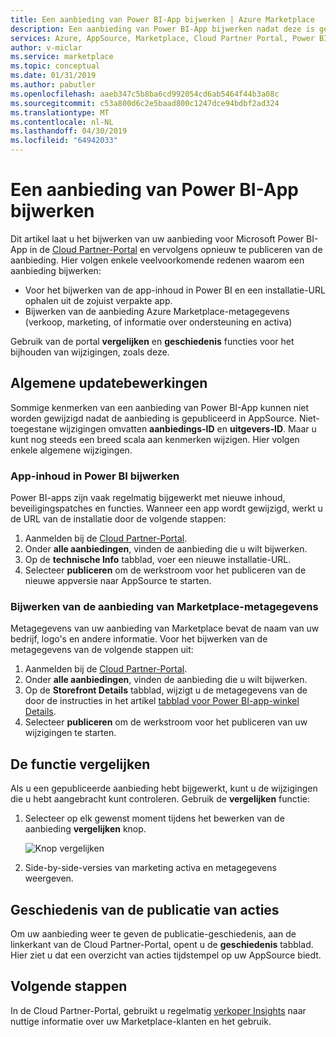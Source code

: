 ```yaml
---
title: Een aanbieding van Power BI-App bijwerken | Azure Marketplace
description: Een aanbieding van Power BI-App bijwerken nadat deze is gepubliceerd op de Microsoft AppSource-Marketplace.
services: Azure, AppSource, Marketplace, Cloud Partner Portal, Power BI
author: v-miclar
ms.service: marketplace
ms.topic: conceptual
ms.date: 01/31/2019
ms.author: pabutler
ms.openlocfilehash: aaeb347c5b8ba6cd992054cd6ab5464f44b3a08c
ms.sourcegitcommit: c53a800d6c2e5baad800c1247dce94bdbf2ad324
ms.translationtype: MT
ms.contentlocale: nl-NL
ms.lasthandoff: 04/30/2019
ms.locfileid: "64942033"
---
```

# <a name="update-a-power-bi-app-offer"></a>Een aanbieding van Power BI-App bijwerken

Dit artikel laat u het bijwerken van uw aanbieding voor Microsoft Power BI-App in de [Cloud Partner-Portal](https://cloudpartner.azure.com/) en vervolgens opnieuw te publiceren van de aanbieding. Hier volgen enkele veelvoorkomende redenen waarom een aanbieding bijwerken:

- Voor het bijwerken van de app-inhoud in Power BI en een installatie-URL ophalen uit de zojuist verpakte app.
- Bijwerken van de aanbieding Azure Marketplace-metagegevens (verkoop, marketing, of informatie over ondersteuning en activa)
 
Gebruik van de portal **vergelijken** en **geschiedenis** functies voor het bijhouden van wijzigingen, zoals deze.

## <a name="common-update-operations"></a>Algemene updatebewerkingen

Sommige kenmerken van een aanbieding van Power BI-App kunnen niet worden gewijzigd nadat de aanbieding is gepubliceerd in AppSource. Niet-toegestane wijzigingen omvatten **aanbiedings-ID** en **uitgevers-ID**. Maar u kunt nog steeds een breed scala aan kenmerken wijzigen. Hier volgen enkele algemene wijzigingen.

### <a name="update-app-content-in-power-bi"></a>App-inhoud in Power BI bijwerken

Power BI-apps zijn vaak regelmatig bijgewerkt met nieuwe inhoud, beveiligingspatches en functies. Wanneer een app wordt gewijzigd, werkt u de URL van de installatie door de volgende stappen:

1.  Aanmelden bij de [Cloud Partner-Portal](https://cloudpartner.azure.com/).
2.  Onder **alle aanbiedingen**, vinden de aanbieding die u wilt bijwerken.
3.  Op de **technische Info** tabblad, voer een nieuwe installatie-URL.
4.  Selecteer **publiceren** om de werkstroom voor het publiceren van de nieuwe appversie naar AppSource te starten.


### <a name="update-the-offers-marketplace-metadata"></a>Bijwerken van de aanbieding van Marketplace-metagegevens

Metagegevens van uw aanbieding van Marketplace bevat de naam van uw bedrijf, logo's en andere informatie. Voor het bijwerken van de metagegevens van de volgende stappen uit:

1.  Aanmelden bij de [Cloud Partner-Portal](https://cloudpartner.azure.com/).
2.  Onder **alle aanbiedingen**, vinden de aanbieding die u wilt bijwerken.
3.  Op de **Storefront Details** tabblad, wijzigt u de metagegevens van de door de instructies in het artikel [tabblad voor Power BI-app-winkel Details](./cpp-storefront-details-tab.md).
4.  Selecteer **publiceren** om de werkstroom voor het publiceren van uw wijzigingen te starten.


## <a name="the-compare-feature"></a>De functie vergelijken

Als u een gepubliceerde aanbieding hebt bijgewerkt, kunt u de wijzigingen die u hebt aangebracht kunt controleren. Gebruik de **vergelijken** functie:

1.  Selecteer op elk gewenst moment tijdens het bewerken van de aanbieding **vergelijken** knop.

    ![Knop vergelijken](./media/compare-feature-button.png)

2.  Side-by-side-versies van marketing activa en metagegevens weergeven.


## <a name="history-of-publishing-actions"></a>Geschiedenis van de publicatie van acties

Om uw aanbieding weer te geven de publicatie-geschiedenis, aan de linkerkant van de Cloud Partner-Portal, opent u de **geschiedenis** tabblad. Hier ziet u dat een overzicht van acties tijdstempel op uw AppSource biedt.

## <a name="next-steps"></a>Volgende stappen

In de Cloud Partner-Portal, gebruikt u regelmatig [verkoper Insights](../../cloud-partner-portal-orig/si-getting-started.md) naar nuttige informatie over uw Marketplace-klanten en het gebruik.  

